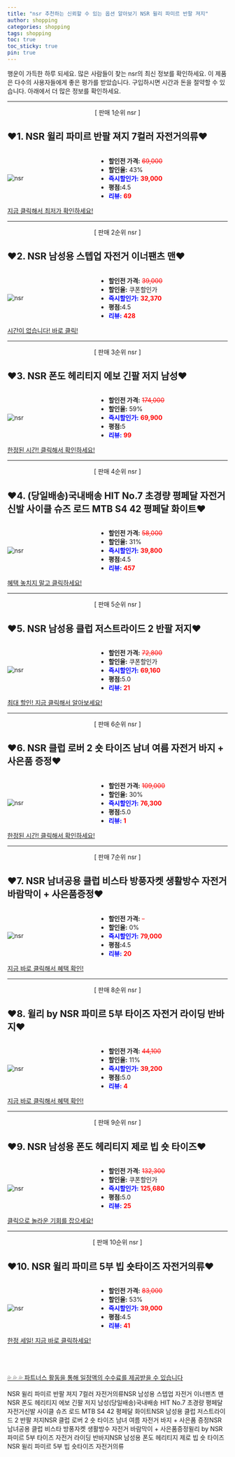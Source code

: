 ```yaml
---
title: "nsr 추천하는 신뢰할 수 있는 옵션 알아보기 NSR 윌리 파미르 반팔 져지"
author: shopping
categories: shopping
tags: shopping
toc: true
toc_sticky: true
pin: true
---
```

행운이 가득한 하루 되세요. 많은 사람들이 찾는 nsr의 최신 정보를 확인하세요. 이 제품은 다수의 사용자들에게 좋은 평가를 받았습니다. 구입하시면 시간과 돈을 절약할 수 있습니다. 아래에서 더 많은 정보를 확인하세요.

---
<p class="toplist" style="margin: 0 auto; display: block; width: fit-content;">[ 판매 1순위 nsr ]</p>

<h2><strong>❤️1. NSR 윌리 파미르 반팔 져지 7컬러 자전거의류❤️</strong></h2>

<div style="display: flex; align-items: center;">
    <div style="flex: 0.4;">
        <img src="https://thumbnail7.coupangcdn.com/thumbnails/remote/230x230ex/image/vendor_inventory/f770/db43ab112e3aebe9bec11070f5e22718d7fabc58042a27ebdeccc41e805c.jpg" alt="nsr" style="max-width: 100%;">
    </div>
    <div style="flex: 0.6; margin-left: 10px;">
        <ul>
            <li><strong>할인전 가격:</strong> <del style="color: red;">69,000</del></li>
            <li><strong>할인율:</strong> 43%</li>
            <li><span style='color:blue'><strong>즉시할인가:</strong></span> <span style='color:red'><strong>39,000</strong></span></li>
            <li><strong>평점:</strong>4.5</li>
            <li><span style='color:blue'><strong>리뷰:</strong></span> <span style='color:red'><strong>69</strong></span></li>
        </ul>
    </div>
</div>
<div class="center">
    <a href="https://selin100587001.github.io?lptag=AF9450613&subid=githubio&pageKey=7508750295&traceid=V0-153&itemId=19670227474&vendorItemId=90553794660" class="myButton">
        지금 클릭해서 최저가 확인하세요!
    </a>
</div>


---
<p class="toplist" style="margin: 0 auto; display: block; width: fit-content;">[ 판매 2순위 nsr ]</p>

<h2><strong>❤️2. NSR 남성용 스텝업 자전거 이너팬츠 맨❤️</strong></h2>

<div style="display: flex; align-items: center;">
    <div style="flex: 0.4;">
        <img src="https://thumbnail7.coupangcdn.com/thumbnails/remote/230x230ex/image/retail/images/2018/05/21/17/1/67c1ef5c-61ab-458e-93d7-090508e84483.jpg" alt="nsr" style="max-width: 100%;">
    </div>
    <div style="flex: 0.6; margin-left: 10px;">
        <ul>
            <li><strong>할인전 가격:</strong> <del style="color: red;">39,000</del></li>
            <li><strong>할인율:</strong> 쿠폰할인가</li>
            <li><span style='color:blue'><strong>즉시할인가:</strong></span> <span style='color:red'><strong>32,370</strong></span></li>
            <li><strong>평점:</strong>4.5</li>
            <li><span style='color:blue'><strong>리뷰:</strong></span> <span style='color:red'><strong>428</strong></span></li>
        </ul>
    </div>
</div>
<div class="center">
    <a href="https://selin100587001.github.io?lptag=AF9450613&subid=githubio&pageKey=93566563&traceid=V0-153&itemId=289997835&vendorItemId=3713185776" class="myButton">
        시간이 없습니다! 바로 클릭!
    </a>
</div>


---
<p class="toplist" style="margin: 0 auto; display: block; width: fit-content;">[ 판매 3순위 nsr ]</p>

<h2><strong>❤️3. NSR 폰도 헤리티지 에보 긴팔 저지 남성❤️</strong></h2>

<div style="display: flex; align-items: center;">
    <div style="flex: 0.4;">
        <img src="https://thumbnail7.coupangcdn.com/thumbnails/remote/230x230ex/image/vendor_inventory/17c2/f06f9f6128ee53d8918772068ea2699c96144c145bcabd1a0cd95f9651b9.png" alt="nsr" style="max-width: 100%;">
    </div>
    <div style="flex: 0.6; margin-left: 10px;">
        <ul>
            <li><strong>할인전 가격:</strong> <del style="color: red;">174,000</del></li>
            <li><strong>할인율:</strong> 59%</li>
            <li><span style='color:blue'><strong>즉시할인가:</strong></span> <span style='color:red'><strong>69,900</strong></span></li>
            <li><strong>평점:</strong>5</li>
            <li><span style='color:blue'><strong>리뷰:</strong></span> <span style='color:red'><strong>99</strong></span></li>
        </ul>
    </div>
</div>
<div class="center">
    <a href="https://selin100587001.github.io?lptag=AF9450613&subid=githubio&pageKey=8210094029&traceid=V0-153&itemId=23561785447&vendorItemId=90587762018" class="myButton">
        한정된 시간! 클릭해서 확인하세요!
    </a>
</div>


---
<p class="toplist" style="margin: 0 auto; display: block; width: fit-content;">[ 판매 4순위 nsr ]</p>

<h2><strong>❤️4. (당일배송)국내배송 HIT No.7 초경량 평페달 자전거신발 사이클 슈즈 로드 MTB S4 42 평페달 화이트❤️</strong></h2>

<div style="display: flex; align-items: center;">
    <div style="flex: 0.4;">
        <img src="https://thumbnail10.coupangcdn.com/thumbnails/remote/230x230ex/image/vendor_inventory/947c/a3e0a73dacc0139034772b542315c96324780c9359c4e1c4a39119a79241.jpg" alt="nsr" style="max-width: 100%;">
    </div>
    <div style="flex: 0.6; margin-left: 10px;">
        <ul>
            <li><strong>할인전 가격:</strong> <del style="color: red;">58,000</del></li>
            <li><strong>할인율:</strong> 31%</li>
            <li><span style='color:blue'><strong>즉시할인가:</strong></span> <span style='color:red'><strong>39,800</strong></span></li>
            <li><strong>평점:</strong>4.5</li>
            <li><span style='color:blue'><strong>리뷰:</strong></span> <span style='color:red'><strong>457</strong></span></li>
        </ul>
    </div>
</div>
<div class="center">
    <a href="https://selin100587001.github.io?lptag=AF9450613&subid=githubio&pageKey=6532407382&traceid=V0-153&itemId=14513682696&vendorItemId=85643457379" class="myButton">
        혜택 놓치지 말고 클릭하세요!
    </a>
</div>


---
<p class="toplist" style="margin: 0 auto; display: block; width: fit-content;">[ 판매 5순위 nsr ]</p>

<h2><strong>❤️5. NSR 남성용 클럽 저스트라이드 2 반팔 저지❤️</strong></h2>

<div style="display: flex; align-items: center;">
    <div style="flex: 0.4;">
        <img src="https://thumbnail7.coupangcdn.com/thumbnails/remote/230x230ex/image/retail/images/2022/12/08/10/7/8a8f8a07-df5d-4be2-a810-73db8dcef8f4.png" alt="nsr" style="max-width: 100%;">
    </div>
    <div style="flex: 0.6; margin-left: 10px;">
        <ul>
            <li><strong>할인전 가격:</strong> <del style="color: red;">72,800</del></li>
            <li><strong>할인율:</strong> 쿠폰할인가</li>
            <li><span style='color:blue'><strong>즉시할인가:</strong></span> <span style='color:red'><strong>69,160</strong></span></li>
            <li><strong>평점:</strong>5.0</li>
            <li><span style='color:blue'><strong>리뷰:</strong></span> <span style='color:red'><strong>21</strong></span></li>
        </ul>
    </div>
</div>
<div class="center">
    <a href="https://selin100587001.github.io?lptag=AF9450613&subid=githubio&pageKey=6978377323&traceid=V0-153&itemId=17039107313&vendorItemId=84213988485" class="myButton">
        최대 할인! 지금 클릭해서 알아보세요!
    </a>
</div>


---
<p class="toplist" style="margin: 0 auto; display: block; width: fit-content;">[ 판매 6순위 nsr ]</p>

<h2><strong>❤️6. NSR 클럽 로버 2 숏 타이즈 남녀 여름 자전거 바지 + 사은품 증정❤️</strong></h2>

<div style="display: flex; align-items: center;">
    <div style="flex: 0.4;">
        <img src="https://thumbnail7.coupangcdn.com/thumbnails/remote/230x230ex/image/vendor_inventory/e6bd/fcb741e58c0c1d0eda77f1824cfb2b75f3de31292a6709872ca247b8c5fd.jpg" alt="nsr" style="max-width: 100%;">
    </div>
    <div style="flex: 0.6; margin-left: 10px;">
        <ul>
            <li><strong>할인전 가격:</strong> <del style="color: red;">109,000</del></li>
            <li><strong>할인율:</strong> 30%</li>
            <li><span style='color:blue'><strong>즉시할인가:</strong></span> <span style='color:red'><strong>76,300</strong></span></li>
            <li><strong>평점:</strong>5.0</li>
            <li><span style='color:blue'><strong>리뷰:</strong></span> <span style='color:red'><strong>1</strong></span></li>
        </ul>
    </div>
</div>
<div class="center">
    <a href="https://selin100587001.github.io?lptag=AF9450613&subid=githubio&pageKey=7523673421&traceid=V0-153&itemId=19738218578&vendorItemId=86841979229" class="myButton">
        한정된 시간! 클릭해서 확인하세요!
    </a>
</div>


---
<p class="toplist" style="margin: 0 auto; display: block; width: fit-content;">[ 판매 7순위 nsr ]</p>

<h2><strong>❤️7. NSR 남녀공용 클럽 비스타 방풍자켓 생활방수 자전거 바람막이 + 사은품증정❤️</strong></h2>

<div style="display: flex; align-items: center;">
    <div style="flex: 0.4;">
        <img src="https://thumbnail6.coupangcdn.com/thumbnails/remote/230x230ex/image/vendor_inventory/e14e/52eaa5b60f1a18be6863f4015671b3dba833bd4a2e1f6d9ac99d9b9a236f.jpeg" alt="nsr" style="max-width: 100%;">
    </div>
    <div style="flex: 0.6; margin-left: 10px;">
        <ul>
            <li><strong>할인전 가격:</strong> <del style="color: red;">-</del></li>
            <li><strong>할인율:</strong> 0%</li>
            <li><span style='color:blue'><strong>즉시할인가:</strong></span> <span style='color:red'><strong>79,000</strong></span></li>
            <li><strong>평점:</strong>4.5</li>
            <li><span style='color:blue'><strong>리뷰:</strong></span> <span style='color:red'><strong>20</strong></span></li>
        </ul>
    </div>
</div>
<div class="center">
    <a href="https://selin100587001.github.io?lptag=AF9450613&subid=githubio&pageKey=6751050970&traceid=V0-153&itemId=15788863508&vendorItemId=83001636034" class="myButton">
        지금 바로 클릭해서 혜택 확인!
    </a>
</div>


---
<p class="toplist" style="margin: 0 auto; display: block; width: fit-content;">[ 판매 8순위 nsr ]</p>

<h2><strong>❤️8. 윌리 by NSR 파미르 5부 타이즈 자전거 라이딩 반바지❤️</strong></h2>

<div style="display: flex; align-items: center;">
    <div style="flex: 0.4;">
        <img src="https://thumbnail10.coupangcdn.com/thumbnails/remote/230x230ex/image/vendor_inventory/a81c/8f206a8a7776adb7c9b1184b2181573b11ab7048920721900acee04c6ed6.jpg" alt="nsr" style="max-width: 100%;">
    </div>
    <div style="flex: 0.6; margin-left: 10px;">
        <ul>
            <li><strong>할인전 가격:</strong> <del style="color: red;">44,100</del></li>
            <li><strong>할인율:</strong> 11%</li>
            <li><span style='color:blue'><strong>즉시할인가:</strong></span> <span style='color:red'><strong>39,200</strong></span></li>
            <li><strong>평점:</strong>5.0</li>
            <li><span style='color:blue'><strong>리뷰:</strong></span> <span style='color:red'><strong>4</strong></span></li>
        </ul>
    </div>
</div>
<div class="center">
    <a href="https://selin100587001.github.io?lptag=AF9450613&subid=githubio&pageKey=7281723316&traceid=V0-153&itemId=18592573566&vendorItemId=85728808654" class="myButton">
        지금 바로 클릭해서 혜택 확인!
    </a>
</div>


---
<p class="toplist" style="margin: 0 auto; display: block; width: fit-content;">[ 판매 9순위 nsr ]</p>

<h2><strong>❤️9. NSR 남성용 폰도 헤리티지 제로 빕 숏 타이즈❤️</strong></h2>

<div style="display: flex; align-items: center;">
    <div style="flex: 0.4;">
        <img src="https://thumbnail8.coupangcdn.com/thumbnails/remote/230x230ex/image/retail/images/2022/11/17/15/1/060954b6-6b23-4b9c-b480-bb6a5bc407f6.png" alt="nsr" style="max-width: 100%;">
    </div>
    <div style="flex: 0.6; margin-left: 10px;">
        <ul>
            <li><strong>할인전 가격:</strong> <del style="color: red;">132,300</del></li>
            <li><strong>할인율:</strong> 쿠폰할인가</li>
            <li><span style='color:blue'><strong>즉시할인가:</strong></span> <span style='color:red'><strong>125,680</strong></span></li>
            <li><strong>평점:</strong>5.0</li>
            <li><span style='color:blue'><strong>리뷰:</strong></span> <span style='color:red'><strong>25</strong></span></li>
        </ul>
    </div>
</div>
<div class="center">
    <a href="https://selin100587001.github.io?lptag=AF9450613&subid=githubio&pageKey=6928020717&traceid=V0-153&itemId=16754405384&vendorItemId=83935963236" class="myButton">
        클릭으로 놀라운 기회를 잡으세요!
    </a>
</div>


---
<p class="toplist" style="margin: 0 auto; display: block; width: fit-content;">[ 판매 10순위 nsr ]</p>

<h2><strong>❤️10. NSR 윌리 파미르 5부 빕 숏타이즈 자전거의류❤️</strong></h2>

<div style="display: flex; align-items: center;">
    <div style="flex: 0.4;">
        <img src="https://thumbnail9.coupangcdn.com/thumbnails/remote/230x230ex/image/vendor_inventory/ce0f/5427ce7812d1d22d5c5d9503fc8e4a5a62340a0a80fc8f99e9529f93318e.jpg" alt="nsr" style="max-width: 100%;">
    </div>
    <div style="flex: 0.6; margin-left: 10px;">
        <ul>
            <li><strong>할인전 가격:</strong> <del style="color: red;">83,000</del></li>
            <li><strong>할인율:</strong> 53%</li>
            <li><span style='color:blue'><strong>즉시할인가:</strong></span> <span style='color:red'><strong>39,000</strong></span></li>
            <li><strong>평점:</strong>4.5</li>
            <li><span style='color:blue'><strong>리뷰:</strong></span> <span style='color:red'><strong>41</strong></span></li>
        </ul>
    </div>
</div>
<div class="center">
    <a href="https://selin100587001.github.io?lptag=AF9450613&subid=githubio&pageKey=7334933589&traceid=V0-153&itemId=18839366389&vendorItemId=85498181393" class="myButton">
        한정 세일! 지금 바로 클릭하세요!
    </a>
</div>

<br><br><br>[💦 💦 💦 파트너스 활동을 통해 일정액의 수수료를 제공받을 수 있습니다](https://link.coupang.com/a/bcpT2c)<br><br>NSR 윌리 파미르 반팔 져지 7컬러 자전거의류NSR 남성용 스텝업 자전거 이너팬츠 맨NSR 폰도 헤리티지 에보 긴팔 저지 남성(당일배송)국내배송 HIT No.7 초경량 평페달 자전거신발 사이클 슈즈 로드 MTB S4 42 평페달 화이트NSR 남성용 클럽 저스트라이드 2 반팔 저지NSR 클럽 로버 2 숏 타이즈 남녀 여름 자전거 바지 + 사은품 증정NSR 남녀공용 클럽 비스타 방풍자켓 생활방수 자전거 바람막이 + 사은품증정윌리 by NSR 파미르 5부 타이즈 자전거 라이딩 반바지NSR 남성용 폰도 헤리티지 제로 빕 숏 타이즈NSR 윌리 파미르 5부 빕 숏타이즈 자전거의류